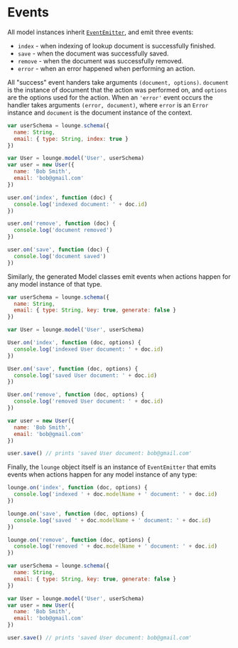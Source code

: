 # Events <a id="events"></a>

All model instances inherit [`EventEmitter`](https://nodejs.org/api/events.html#events_class_events_eventemitter), and
emit three events:

* `index` - when indexing of lookup document is successfully finished.
* `save` - when the document was successfully saved.
* `remove` - when the document was successfully removed.
* `error` - when an error happened when performing an action.

All "success" event handers take arguments `(document, options)`. `document` is the instance of document that the action was
performed on, and `options` are the options used for the action. When an `'error'` event occurs the handler takes arguments
`(error, document)`, where `error` is an `Error` instance and `document` is the document instance of the context.

```js
var userSchema = lounge.schema({
  name: String,
  email: { type: String, index: true }
})

var User = lounge.model('User', userSchema)
var user = new User({
  name: 'Bob Smith',
  email: 'bob@gmail.com'
})

user.on('index', function (doc) {
  console.log('indexed document: ' + doc.id)
})

user.on('remove', function (doc) {
  console.log('document removed')
})

user.on('save', function (doc) {
  console.log('document saved')
})
```

Similarly, the generated Model classes emit events when actions happen for any model instance of that type.

```js
var userSchema = lounge.schema({
  name: String,
  email: { type: String, key: true, generate: false }
})

var User = lounge.model('User', userSchema)

User.on('index', function (doc, options) {
  console.log('indexed User document: ' + doc.id)
})

User.on('save', function (doc, options) {
  console.log('saved User document: ' + doc.id)
})

User.on('remove', function (doc, options) {
  console.log('removed User document: ' + doc.id)
})

var user = new User({
  name: 'Bob Smith',
  email: 'bob@gmail.com'
})

user.save() // prints 'saved User document: bob@gmail.com'
```

Finally, the `lounge` object itself is an instance of `EventEmitter` that emits events when actions happen
for any model instance of any type:

```js
lounge.on('index', function (doc, options) {
  console.log('indexed ' + doc.modelName + ' document: ' + doc.id)
})

lounge.on('save', function (doc, options) {
  console.log('saved ' + doc.modelName + ' document: ' + doc.id)
})

lounge.on('remove', function (doc, options) {
  console.log('removed ' + doc.modelName + ' document: ' + doc.id)
})

var userSchema = lounge.schema({
  name: String,
  email: { type: String, key: true, generate: false }
})

var User = lounge.model('User', userSchema)
var user = new User({
  name: 'Bob Smith',
  email: 'bob@gmail.com'
})

user.save() // prints 'saved User document: bob@gmail.com'
```
